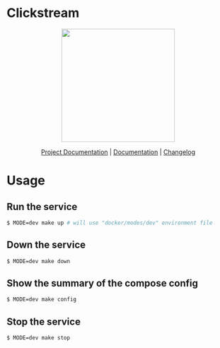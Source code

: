 # Clickstream

<p align="center">
    <img src="docs/images/clickstream.png" width="256" height="256" />
</p>

<p align="center">
    <a href="/docs/services/clickstream/index.md">Project Documentation</a> | 
    <a href="docs/index.md">Documentation</a> |
    <a href="./CHANGELOG.md">Changelog</a>
</p>

# Usage
## Run the service
```bash
$ MODE=dev make up # will use "docker/modes/dev" environment file
```

## Down the service
```bash
$ MODE=dev make down
```

## Show the summary of the compose config
```bash
$ MODE=dev make config
```

## Stop the service
```bash
$ MODE=dev make stop
```
